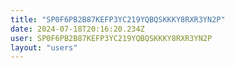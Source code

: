 ```yaml
---
title: "SP0F6PB2B87KEFP3YC219YQBQSKKKY8RXR3YN2P"
date: 2024-07-18T20:16:20.234Z
user: SP0F6PB2B87KEFP3YC219YQBQSKKKY8RXR3YN2P
layout: "users"
---
```

    